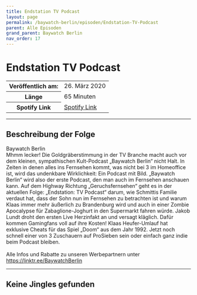 ```yaml
---
title: Endstation TV Podcast
layout: page
permalink: /baywatch-berlin/episoden/Endstation-TV-Podcast
parent: Alle Episoden
grand_parent: Baywatch Berlin
nav_order: 17
---
```


# Endstation TV Podcast
<table class="resp-table dcf-table dcf-table-responsive dcf-table-bordered dcf-table-striped dcf-w-100%">
                    <tbody>
                        <tr>
                            <th scope="row">Veröffentlich am:</th>
                            <td data-label="Veröffentlich am:">26. März 2020</td>
                        </tr>
                        <tr>
                            <th scope="row">Länge </th>
                            <td data-label="Länge ">65 Minuten</td>
                        </tr><tr>
                                <th scope="row">Spotify Link</th>
                                <td data-label="Spotify Link"><a href="https://open.spotify.com/episode/6YnPB6iYi3VCz7dnyeHkLQ">Spotify Link</a></td>
                            </tr></tbody>
                </table>

***

## Beschreibung der Folge

<div>
Baywatch Berlin <br> Mhmm lecker! Die Goldgräberstimmung in der TV Branche macht auch vor dem kleinen, sympathischen Kult-Podcast „Baywatch Berlin“ nicht Halt. In Zeiten in denen alles ins Fernsehen kommt, was nicht bei 3 im Homeoffice ist, wird das undenkbare Wirklichkeit: Ein Podcast mit Bild. „Baywatch Berlin“ wird also der erste Podcast, den man auch im Fernsehen anschauen kann. Auf dem Highway Richtung „Geruchsfernsehen“ geht es in der aktuellen Folge: „Endstation: TV Podcast“ darum, wie Schmittis Familie verdaut hat, dass der Sohn nun im Fernsehen zu betrachten ist und warum Klaas immer mehr äußerlich zu Brandenburg wird und auch in einer Zombie Apocalypse für Zabaglione-Joghurt in den Supermarkt fahren würde. Jakob Lundt droht den ersten Live Herzinfakt an und versagt kläglich. Dafür kommen Gamingfans voll auf ihre Kosten! Klaas Heufer-Umlauf hat exklusive Cheats für das Spiel „Doom“ aus dem Jahr 1992. Jetzt noch schnell einer von 3 Zuschauern auf ProSieben sein oder einfach ganz indie beim Podcast bleiben. <br>  <br> Alle Infos und Rabatte zu unseren Werbepartnern unter <a href="https://linktr.ee/BaywatchBerlin">https://linktr.ee/BaywatchBerlin</a>  
</div>

***

## Keine Jingles gefunden